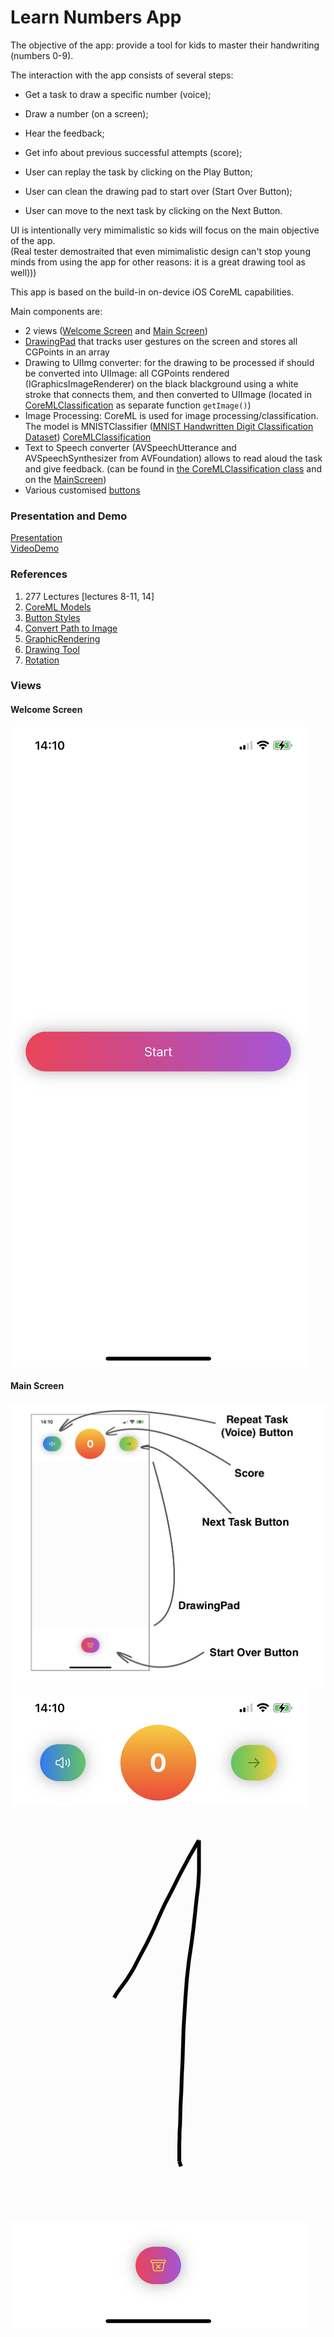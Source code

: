 #  Learn Numbers App

The objective of the app: provide a tool for kids to master their handwriting (numbers 0-9). 

The interaction with the app consists of several steps: 
* Get a task to draw a specific number (voice); 
* Draw a number (on a screen);
* Hear the feedback;
* Get info about previous successful attempts (score);

* User can replay the task by clicking on the Play Button;
* User can clean the drawing pad to start over (Start Over Button);
* User can move to the next task by clicking on the Next Button.

UI is intentionally very mimimalistic so kids will focus on the main objective of the app.  \
(Real tester demostraited that even mimimalistic design can't stop young minds from using the app for other reasons: it is a great drawing tool as well)))

This app is based on the build-in on-device iOS CoreML capabilities. 

Main components are: 
* 2 views ([Welcome Screen](./LearnNumbers/ContentView.swift) and [Main Screen](./LearnNumbers/DrawingPad/DrawingTool.swift))
* [DrawingPad](./LearnNumbers/DrawingPad/DrawingPad.swift) that tracks user gestures on the screen and stores all CGPoints in an array
* Drawing to UIImg converter: for the drawing to be processed if should be converted into UIImage: all CGPoints rendered (IGraphicsImageRenderer) on the black blackground using a white stroke that connects them, and then converted to UIImage (located in [CoreMLClassification](./LearnNumbers/ML/CoreMLClassification.swift) as separate function `getImage()`)
* Image Processing: CoreML is used for image processing/classification. The model is MNISTClassifier ([MNIST Handwritten Digit Classification Dataset](http://yann.lecun.com/exdb/mnist/)) [CoreMLClassification](./LearnNumbers/ML/CoreMLClassification.swift)
* Text to Speech converter (AVSpeechUtterance and AVSpeechSynthesizer from AVFoundation) allows to read aloud the task and give feedback. (can be found in [the CoreMLClassification class]((./LearnNumbers/ML/CoreMLClassification.swift)) and on the [MainScreen](./LearnNumbers/DrawingPad/DrawingTool.swift))
* Various customised [buttons](./LearnNumbers/Buttons/)

### Presentation and Demo

[Presentation](https://docs.google.com/presentation/d/1AL1wHtlfOP6GxTJ0PGTGrZhgO_mOZERdVcokmqaUE3U/edit?usp=sharing) \
[VideoDemo](https://youtu.be/KuyFQ83QavY)


### References
1. 277 Lectures [lectures 8-11, 14]
1. [CoreML Models](https://developer.apple.com/machine-learning/models/)
2. [Button Styles](https://thehappyprogrammer.com/custom-buttons-in-swiftui/) 
3. [Convert Path to Image](https://msapps.mobi/core-graphics-ios/) 
4. [GraphicRendering](https://developer.apple.com/documentation/uikit/uigraphicsimagerenderer#2863645) 
5. [Drawing Tool](https://martinmitrevski.com/tag/drawing/) 
6. [Rotation](https://betterprogramming.pub/how-to-build-a-rotation-animation-in-swiftui-e8fb889ccf7e)


### Views

#### Welcome Screen
![](./Screenshots/welcome_screen.PNG)
#### Main Screen
![](./Screenshots/main_screen1.png)
![](./Screenshots/main_screen2.PNG)

